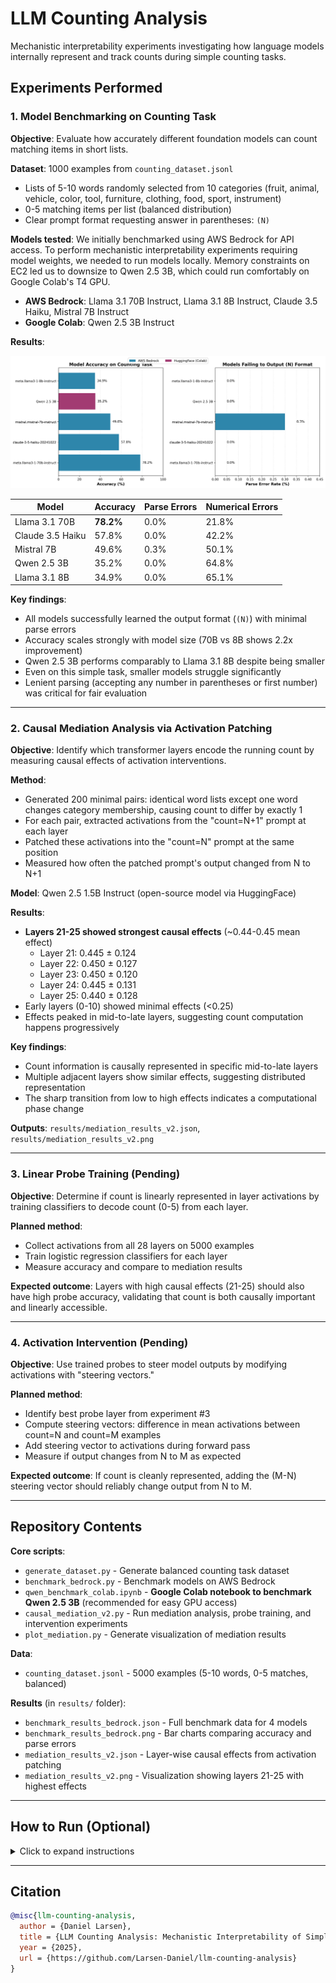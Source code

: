 # LLM Counting Analysis

Mechanistic interpretability experiments investigating how language models internally represent and track counts during simple counting tasks.

## Experiments Performed

### 1. Model Benchmarking on Counting Task

**Objective**: Evaluate how accurately different foundation models can count matching items in short lists.

**Dataset**: 1000 examples from `counting_dataset.jsonl`
- Lists of 5-10 words randomly selected from 10 categories (fruit, animal, vehicle, color, tool, furniture, clothing, food, sport, instrument)
- 0-5 matching items per list (balanced distribution)
- Clear prompt format requesting answer in parentheses: `(N)`

**Models tested**: We initially benchmarked using AWS Bedrock for API access. To perform mechanistic interpretability experiments requiring model weights, we needed to run models locally. Memory constraints on EC2 led us to downsize to Qwen 2.5 3B, which could run comfortably on Google Colab's T4 GPU.

- **AWS Bedrock**: Llama 3.1 70B Instruct, Llama 3.1 8B Instruct, Claude 3.5 Haiku, Mistral 7B Instruct
- **Google Colab**: Qwen 2.5 3B Instruct

**Results**:

![Benchmark Results](results/benchmark_comparison.png)

| Model | Accuracy | Parse Errors | Numerical Errors |
|-------|----------|--------------|------------------|
| Llama 3.1 70B | **78.2%** | 0.0% | 21.8% |
| Claude 3.5 Haiku | 57.8% | 0.0% | 42.2% |
| Mistral 7B | 49.6% | 0.3% | 50.1% |
| Qwen 2.5 3B | 35.2% | 0.0% | 64.8% |
| Llama 3.1 8B | 34.9% | 0.0% | 65.1% |

**Key findings**:
- All models successfully learned the output format (`(N)`) with minimal parse errors
- Accuracy scales strongly with model size (70B vs 8B shows 2.2x improvement)
- Qwen 2.5 3B performs comparably to Llama 3.1 8B despite being smaller
- Even on this simple task, smaller models struggle significantly
- Lenient parsing (accepting any number in parentheses or first number) was critical for fair evaluation

---

### 2. Causal Mediation Analysis via Activation Patching

**Objective**: Identify which transformer layers encode the running count by measuring causal effects of activation interventions.

**Method**:
- Generated 200 minimal pairs: identical word lists except one word changes category membership, causing count to differ by exactly 1
- For each pair, extracted activations from the "count=N+1" prompt at each layer
- Patched these activations into the "count=N" prompt at the same position
- Measured how often the patched prompt's output changed from N to N+1

**Model**: Qwen 2.5 1.5B Instruct (open-source model via HuggingFace)

**Results**:
- **Layers 21-25 showed strongest causal effects** (~0.44-0.45 mean effect)
  - Layer 21: 0.445 ± 0.124
  - Layer 22: 0.450 ± 0.127
  - Layer 23: 0.450 ± 0.120
  - Layer 24: 0.445 ± 0.131
  - Layer 25: 0.440 ± 0.128
- Early layers (0-10) showed minimal effects (<0.25)
- Effects peaked in mid-to-late layers, suggesting count computation happens progressively

**Key findings**:
- Count information is causally represented in specific mid-to-late layers
- Multiple adjacent layers show similar effects, suggesting distributed representation
- The sharp transition from low to high effects indicates a computational phase change

**Outputs**: `results/mediation_results_v2.json`, `results/mediation_results_v2.png`

---

### 3. Linear Probe Training (Pending)

**Objective**: Determine if count is linearly represented in layer activations by training classifiers to decode count (0-5) from each layer.

**Planned method**:
- Collect activations from all 28 layers on 5000 examples
- Train logistic regression classifiers for each layer
- Measure accuracy and compare to mediation results

**Expected outcome**: Layers with high causal effects (21-25) should also have high probe accuracy, validating that count is both causally important and linearly accessible.

---

### 4. Activation Intervention (Pending)

**Objective**: Use trained probes to steer model outputs by modifying activations with "steering vectors."

**Planned method**:
- Identify best probe layer from experiment #3
- Compute steering vectors: difference in mean activations between count=N and count=M examples
- Add steering vector to activations during forward pass
- Measure if output changes from N to M as expected

**Expected outcome**: If count is cleanly represented, adding the (M-N) steering vector should reliably change output from N to M.

---

## Repository Contents

**Core scripts**:
- `generate_dataset.py` - Generate balanced counting task dataset
- `benchmark_bedrock.py` - Benchmark models on AWS Bedrock
- `qwen_benchmark_colab.ipynb` - **Google Colab notebook to benchmark Qwen 2.5 3B** (recommended for easy GPU access)
- `causal_mediation_v2.py` - Run mediation analysis, probe training, and intervention experiments
- `plot_mediation.py` - Generate visualization of mediation results

**Data**:
- `counting_dataset.jsonl` - 5000 examples (5-10 words, 0-5 matches, balanced)

**Results** (in `results/` folder):
- `benchmark_results_bedrock.json` - Full benchmark data for 4 models
- `benchmark_results_bedrock.png` - Bar charts comparing accuracy and parse errors
- `mediation_results_v2.json` - Layer-wise causal effects from activation patching
- `mediation_results_v2.png` - Visualization showing layers 21-25 with highest effects

---

## How to Run (Optional)

<details>
<summary>Click to expand instructions</summary>

### Requirements
```bash
pip install torch transformers accelerate boto3 numpy matplotlib seaborn scikit-learn tqdm
```

### AWS Bedrock Setup
1. Configure AWS CLI: `aws configure`
2. Request model access in AWS Console (Bedrock → Model access → Enable for us-east-1)

### Generate Dataset
```bash
python generate_dataset.py
```

### Benchmark Models on AWS Bedrock
```bash
python benchmark_bedrock.py --max_examples 1000
```

### Benchmark Qwen on Google Colab (Recommended)
1. Open `qwen_benchmark_colab.ipynb` in Google Colab
2. Enable GPU: Runtime → Change runtime type → GPU → T4 GPU
3. Run all cells
4. Download results file when complete

### Run Mediation Analysis
```bash
python causal_mediation_v2.py --mediation_examples 200 --skip_probe --skip_intervention
```

### Train Linear Probes
```bash
python causal_mediation_v2.py --probe_examples 5000 --skip_mediation --skip_intervention
```

### Run Intervention Experiment
```bash
python causal_mediation_v2.py --intervention_examples 100
```

### Visualize Results
```bash
python plot_mediation.py
```

</details>

---

## Citation

```bibtex
@misc{llm-counting-analysis,
  author = {Daniel Larsen},
  title = {LLM Counting Analysis: Mechanistic Interpretability of Simple Counting Tasks},
  year = {2025},
  url = {https://github.com/Larsen-Daniel/llm-counting-analysis}
}
```
